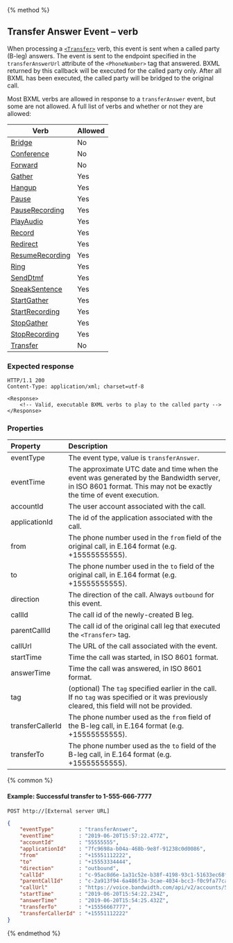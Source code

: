 {% method %}
##  Transfer Answer Event – <Transfer> verb
When processing a [`<Transfer>`](../verbs/transfer.md) verb, this event is sent when a called party (B-leg) answers.  The event is sent to
  the endpoint specified in the `transferAnswerUrl` attribute of the `<PhoneNumber>` tag that answered. BXML returned by this callback will be executed for the called party only. After all BXML has been executed, the called party will be bridged to the original
  call. 
  
Most BXML verbs are allowed in response to a `transferAnswer` event, but some are not allowed. A full list of verbs and whether or not they are allowed:

| Verb                                              | Allowed       |
|---------------------------------------------------|---------------|
| [Bridge](../verbs/bridge.md)                      | No            |
| [Conference](../verbs/conference.md)              | No            |
| [Forward](../verbs/forward.md)                    | No            |
| [Gather](../verbs/gather.md)                      | Yes           |
| [Hangup](../verbs/hangup.md)                      | Yes           |
| [Pause](../verbs/pause.md)                        | Yes           |
| [PauseRecording](../verbs/pauseRecording.md)      | Yes           |
| [PlayAudio](../verbs/playAudio.md)                | Yes           |
| [Record](../verbs/record.md)                      | Yes           |
| [Redirect](../verbs/redirect.md)                  | Yes           |
| [ResumeRecording](../verbs/resumeRecording.md)    | Yes           |
| [Ring](../verbs/ring.md)                          | Yes           |
| [SendDtmf](../verbs/sendDtmf.md)                  | Yes           |
| [SpeakSentence](../verbs/speakSentence.md)        | Yes           |
| [StartGather](../verbs/startGather.md)            | Yes           |
| [StartRecording](../verbs/startRecording.md)      | Yes           |
| [StopGather](../verbs/stopGather.md)              | Yes           |
| [StopRecording](../verbs/stopRecording.md)        | Yes           |
| [Transfer](../verbs/transfer.md)                  | No            |

### Expected response
```http
HTTP/1.1 200
Content-Type: application/xml; charset=utf-8

<Response>
    <!-- Valid, executable BXML verbs to play to the called party -->
</Response>
```

### Properties
| Property          | Description |
|:------------------|:------------|
| eventType         | The event type, value is `transferAnswer`. |
| eventTime         | The approximate UTC date and time when the event was generated by the Bandwidth server, in ISO 8601 format. This may not be exactly the time of event execution. |
| accountId         | The user account associated with the call. |
| applicationId     | The id of the application associated with the call. |
| from              | The phone number used in the `from` field of the original call, in E.164 format (e.g. +15555555555). |
| to                | The phone number used in the `to` field of the original call, in E.164 format (e.g. +15555555555). |
| direction         | The direction of the call. Always `outbound` for this event. |
| callId            | The call id of the newly-created B leg. |
| parentCallId      | The call id of the original call leg that executed the `<Transfer>` tag. |
| callUrl           | The URL of the call associated with the event. |
| startTime         | Time the call was started, in ISO 8601 format. |
| answerTime        | Time the call was answered, in ISO 8601 format. |
| tag               | (optional) The `tag` specified earlier in the call. If no `tag` was specified or it was previously cleared, this field will not be provided. |
| transferCallerId  | The phone number used as the `from` field of the B-leg call, in E.164 format (e.g. +15555555555). |
| transferTo        | The phone number used as the `to` field of the B-leg call, in E.164 format (e.g. +15555555555). |

{% common %}

#### Example: Successful transfer to 1-555-666-7777

```
POST http://[External server URL]
```

```json
{
	"eventType"        : "transferAnswer",
    "eventTime"        : "2019-06-20T15:57:22.477Z",
	"accountId"        : "55555555",
	"applicationId"    : "7fc9698a-b04a-468b-9e8f-91238c0d0086",
	"from"             : "+15551112222",
	"to"               : "+15553334444",
	"direction"        : "outbound",
	"callId"           : "c-95ac8d6e-1a31c52e-b38f-4198-93c1-51633ec68f8d",
	"parentCallId"     : "c-2a913f94-6a486f3a-3cae-4034-bcc3-f0c9fa77ca2f",
	"callUrl"          : "https://voice.bandwidth.com/api/v2/accounts/55555555/calls/c-95ac8d6e-1a31c52e-b38f-4198-93c1-51633ec68f8d",
	"startTime"        : "2019-06-20T15:54:22.234Z",
	"answerTime"       : "2019-06-20T15:54:25.432Z",
	"transferTo"       : "+15556667777",
	"transferCallerId" : "+15551112222"
}
```

{% endmethod %}
